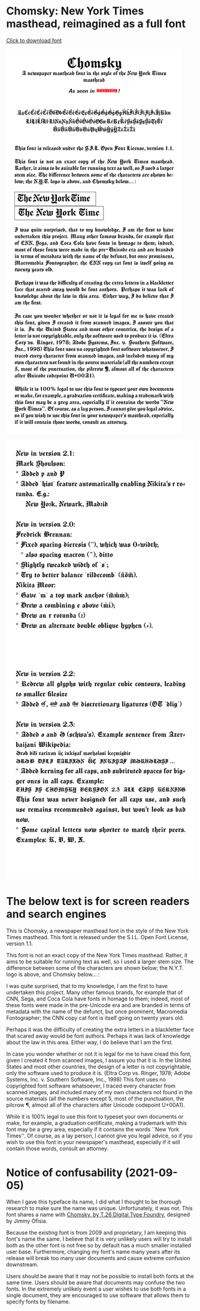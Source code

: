 Chomsky: New York Times masthead, reimagined as a full font
===========================================================

[Click to download font](https://github.com/ctrlcctrlv/chomsky/raw/master/dist/Chomsky.otf)

![Info](https://raw.githubusercontent.com/ctrlcctrlv/chomsky/master/tex/chomsky.png)

![2.0 info](https://raw.githubusercontent.com/ctrlcctrlv/chomsky/master/tex/v2.0.png)
![2.3 info](https://raw.githubusercontent.com/ctrlcctrlv/chomsky/master/tex/v2.2.png)

The below text is for screen readers and search engines
=======================================================
This is Chomsky, a newspaper masthead font in the style of the New York Times masthead.
This font is released under the S.I.L. Open Font License, version 1.1.

This font is not an exact copy of the New York Times masthead. Rather, it aims to be suitable for running text as well, so I used a larger stem size. The difference between some of the characters are shown below; the N.Y.T. logo is above, and Chomsky below... :

I was quite surprised, that to my knowledge, I am the first to have undertaken this project. Many other famous brands, for example that of CNN, Sega, and Coca Cola have fonts in homage to them; indeed, most of these fonts were made in the pre-Unicode era and are branded in terms of metadata with the name of the defunct, but once prominent, Macromedia Fontographer; the CNN copy cat font is itself going on twenty years old.

Perhaps it was the difficulty of creating the extra letters in a blackletter face that scared away would be font authors. Perhaps it was lack of knowledge about the law in this area. Either way, I do believe that I am the first.

In case you wonder whether or not it is legal for me to have cread this font, given I created it from scanned images, I assure you that it is. In the United States and most other countries, the design of a letter is not copyrightable, only the software used to produce it is. (Eltra Corp vs. Ringer, 1978; Adobe Systems, Inc. v. Southern Software, Inc., 1998) This font uses no copyrighted font software whatsoever, I traced every character from scanned images, and included many of my own characters not found in the source materials (all the numbers except 5, most of the punctuation, the pilcrow ¶, almost all of the characters after Unicode codepoint U+00A1).

While it is 100\% legal to use this font to typeset your own documents or make, for example, a graduation certificate, making a trademark with this font may be a grey area, especially if it contains the words \`\`New York Times''. Of course, as a lay person, I cannot give you legal advice, so if you wish to use this font in your newspaper's masthead, especially if it will contain those words, consult an attorney.

Notice of confusability (2021-09-05)
====================================

When I gave this typeface its name, I did what I thought to be thorough research to make sure the name was unique. Unfortunately, it was not. This font shares a name with [Chomsky, by T.26 Digital Type Foundry](https://www.t26.com/fonts/5886-Chomsky?), designed by Jimmy Ofisia.

Because the existing font is from 2009 and proprietary, I am keeping this font's name the same. I believe that it is very unlikely users will try to install both as the other font is not free so by default has a much smaller installed user base. Furthermore, changing my font's name many years after its release will break too many user documents and cause extreme confusion downstream.

Users should be aware that it may not be possible to install both fonts at the same time. Users should be aware that documents may confuse the two fonts. In the extremely unlikely event a user wishes to use both fonts in a single document, they are encouraged to use software that allows them to specify fonts by filename.
